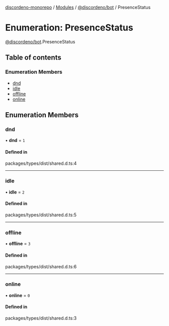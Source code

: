 [discordeno-monorepo](../README.md) / [Modules](../modules.md) / [@discordeno/bot](../modules/discordeno_bot.md) / PresenceStatus

# Enumeration: PresenceStatus

[@discordeno/bot](../modules/discordeno_bot.md).PresenceStatus

## Table of contents

### Enumeration Members

- [dnd](discordeno_bot.PresenceStatus.md#dnd)
- [idle](discordeno_bot.PresenceStatus.md#idle)
- [offline](discordeno_bot.PresenceStatus.md#offline)
- [online](discordeno_bot.PresenceStatus.md#online)

## Enumeration Members

### dnd

• **dnd** = `1`

#### Defined in

packages/types/dist/shared.d.ts:4

---

### idle

• **idle** = `2`

#### Defined in

packages/types/dist/shared.d.ts:5

---

### offline

• **offline** = `3`

#### Defined in

packages/types/dist/shared.d.ts:6

---

### online

• **online** = `0`

#### Defined in

packages/types/dist/shared.d.ts:3
